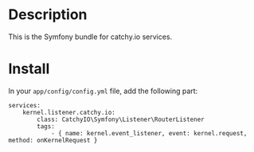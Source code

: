Description
===========

This is the Symfony bundle for catchy.io services.

Install
=======

In your `app/config/config.yml` file, add the following part:

    services:
        kernel.listener.catchy.io:
            class: CatchyIO\Symfony\Listener\RouterListener
            tags:
                - { name: kernel.event_listener, event: kernel.request, method: onKernelRequest }
